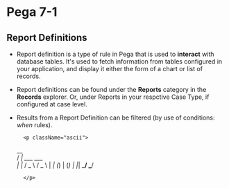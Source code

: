 # Pega 7-1

## Report Definitions

- Report definition is a type of rule in Pega that is used to **interact** with database tables. It's used to fetch information from tables configured in your application, and display it either the form of a chart or list of records.

- Report definitions can be found under the **Reports** category in the **Records** explorer. Or, under Reports in your respctive Case Type, if configured at case level.

- Results from a Report Definition can be filtered (by use of conditions: *when* rules).


        <p className="ascii">
  __             
 / _| ___   ___  
| |_ / _ \ / _ \ 
|  _| (_) | (_) |
|_|  \___/ \___/ 


        </p>

